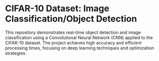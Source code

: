 # CIFAR-10 Dataset: Image Classification/Object Detection

This repository demonstrates real-time object detection and image classification using a Convolutional Neural Network (CNN) applied to the CIFAR-10 dataset. The project achieves high accuracy and efficient processing times, focusing on deep learning techniques and optimization strategies.
